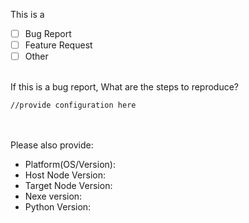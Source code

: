 This is a
 - [ ] Bug Report
 - [ ] Feature Request
 - [ ] Other

<br/>
If this is a bug report, What are the steps to reproduce?

```
//provide configuration here
```

<br/><br/>
Please also provide: 

- Platform(OS/Version):
- Host Node Version:
- Target Node Version:
- Nexe version:
- Python Version:

 